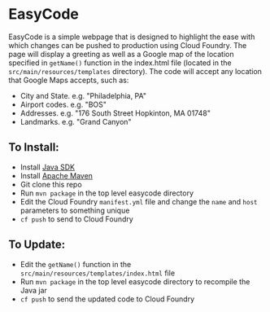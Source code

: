EasyCode
=

EasyCode is a simple webpage that is designed to highlight the ease with which changes can be pushed to production using Cloud Foundry. 
The page will display a greeting as well as a Google map of the location specified in `getName()` function in the index.html file (located in the `src/main/resources/templates` directory). The code 
will accept any location that Google Maps accepts, such as:

*	City and State. e.g. "Philadelphia, PA"
*	Airport codes. e.g. "BOS"
*	Addresses. e.g. "176 South Street Hopkinton, MA 01748"
*	Landmarks. e.g. "Grand Canyon"


To Install:
-
* Install [Java SDK](http://www.oracle.com/technetwork/java/javase/downloads/index.html)
* Install [Apache Maven](https://maven.apache.org/download.cgi)
* Git clone this repo
* Run `mvn package` in the top level easycode directory
* Edit the Cloud Foundry `manifest.yml` file and change the `name` and `host` parameters to something unique
* `cf push` to send to Cloud Foundry

To Update:
-
* Edit the `getName()` function in the `src/main/resources/templates/index.html` file 
* Run `mvn package` in the top level easycode directory to recompile the Java jar
* `cf push` to send the updated code to Cloud Foundry